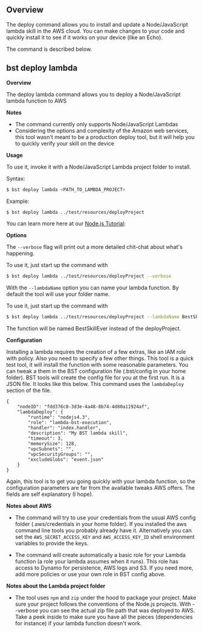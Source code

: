 
## Overview
The deploy command allows you to install and update a Node/JavaScript lambda skill in the AWS cloud. 
You can make changes to your code and quickly install it to see if it works on your device (like an Echo).

The command is described below.

## bst deploy lambda


**Overview**  

The deploy lambda command allows you to deploy a Node/JavaScript lambda function to AWS


**Notes**

- The command currently only supports Node/JavaScript Lambdas
- Considering the options and complexity of the Amazon web services, this tool wasn't meant to be a production deploy tool,
  but it will help you to quickly verify your skill on the device


**Usage**  

To use it, invoke it with a Node/JavaScript Lambda project folder to install.

Syntax:
```bash
$ bst deploy lambda <PATH_TO_LAMBDA_PROJECT>
```

Example:  
```bash
$ bst deploy lambda ../test/resources/deployProject
```

You can learn more here at our [Node.js Tutorial](/tutorials/tutorial_lambda_nodejs):


**Options**

The `--verbose` flag will print out a more detailed chit-chat about what's happening.

To use it, just start up the command with

```bash
$ bst deploy lambda ../test/resources/deployProject --verbose
```

With the `--lambdaName` option you can name your lambda function. By default the tool will use your folder name.

To use it, just start up the command with

```bash
$ bst deploy lambda ../test/resources/deployProject --lambdaName BestSkillEver
```

The function will be named BestSkillEver instead of the deployProject. 


**Configuration**

Installing a lambda requires the creation of a few extras, like an IAM role with policy. Also you need to specify a few other things.
This tool is a quick test tool, it will install the function with some reasonable parameters. You can tweak a them
in the BST configuration file (.bst/config in your home folder). BST tools will create the config file for you at the first run. 
It is a JSON file. It looks like this below. This command uses the `lambdaDeploy` section of the file.


```
{
    "nodeID": "fdd376c8-3d3e-4a48-8b74-4d80a11924af",
    "lambdaDeploy": {
        "runtime": "nodejs4.3",
        "role": "lambda-bst-execution",
        "handler": "index.handler",
        "description": "My BST lambda skill",
        "timeout": 3,
        "memorySize": 128,
        "vpcSubnets": "",
        "vpcSecurityGroups": "",
        "excludeGlobs": "event.json"
    }
}
```

Again, this tool is to get you going quickly with your lambda function, so the configuration parameters are far from the available
tweaks AWS offers. The fields are self explanatory (I hope).


**Notes about AWS**

- The command will try to use your credentials from the usual AWS config folder (.aws/credentials in your home folder). 
If you installed the aws command line tools you probably already have it.
Alternatively you can set the `AWS_SECRET_ACCESS_KEY` and `AWS_ACCESS_KEY_ID` shell environment variables to provide the keys.

- The command will create automatically a basic role for your Lambda function (a role your lambda assumes when it runs). 
This role has access to Dynamo for persistence, AWS logs and S3. If you need more, add more policies or use your own role in BST config above.


**Notes about the Lambda project folder**

- The tool uses `npm` and `zip` under the hood to package your project. Make sure your project follows the conventions 
of the Node.js projects. With --verbose you can see the actual zip file path that was deployed to AWS. 
Take a peek inside to make sure you have all the pieces (dependencies for instance) if your lambda function doesn't work.
